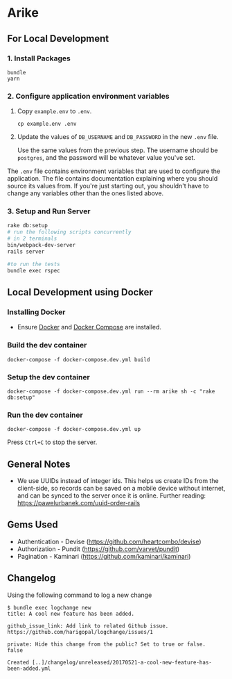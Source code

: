 # Arike

## For Local Development

### 1. Install Packages

```
bundle
yarn
```

### 2. Configure application environment variables

1. Copy `example.env` to `.env`.

    ```
    cp example.env .env
    ```

2. Update the values of `DB_USERNAME` and `DB_PASSWORD` in the new `.env` file.

    Use the same values from the previous step. The username should be `postgres`, and the password will be whatever value you've set.

The `.env` file contains environment variables that are used to configure the application. The file contains documentation explaining where you should source its values from. If you're just starting out, you shouldn't have to change any variables other than the ones listed above.

### 3. Setup and Run Server

```bash
rake db:setup
# run the following scripts concurrently
# in 2 terminals
bin/webpack-dev-server
rails server

#to run the tests
bundle exec rspec
```

## Local Development using Docker

### Installing Docker

-   Ensure [Docker](https://docs.docker.com/get-docker/) and [Docker Compose](https://docs.docker.com/compose/install/) are installed.

### Build the dev container

```
docker-compose -f docker-compose.dev.yml build
```

### Setup the dev container

```
docker-compose -f docker-compose.dev.yml run --rm arike sh -c "rake db:setup"
```

### Run the dev container

```
docker-compose -f docker-compose.dev.yml up
```

Press `Ctrl+C` to stop the server.

## General Notes

-   We use UUIDs instead of integer ids. This helps us create IDs from the client-side, so records can be saved on a mobile device without internet, and can be synced to the server once it is online. Further reading: https://pawelurbanek.com/uuid-order-rails

## Gems Used

-   Authentication - Devise (https://github.com/heartcombo/devise)
-   Authorization - Pundit (https://github.com/varvet/pundit)
-   Pagination - Kaminari (https://github.com/kaminari/kaminari)

## Changelog

Using the following command to log a new change

```
$ bundle exec logchange new
title: A cool new feature has been added.

github_issue_link: Add link to related Github issue.
https://github.com/harigopal/logchange/issues/1

private: Hide this change from the public? Set to true or false.
false

Created [..]/changelog/unreleased/20170521-a-cool-new-feature-has-been-added.yml
```
